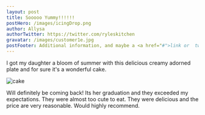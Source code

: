 ```yaml
---
layout: post
title: Sooooo Yummy!!!!!!
postHero: /images/icingDrop.png
author: Allysa
authorTwitter: https://twitter.com/ryleskitchen
gravatar: /images/customer1e.jpg
postFooter: Additional information, and maybe a <a href="#">link or  two</a>
---
```


I got my daughter a bloom of summer with this delicious creamy adorned plate and for sure it's a wonderful cake. 

<img class="pull-left" src="/images/cakeT.jpg" alt="cake"><br>

Will definitely be coming back! Its her graduation and they exceeded my expectations. They were almost too cute to eat. They were delicious and the price are very reasonable. Would highly recommend.